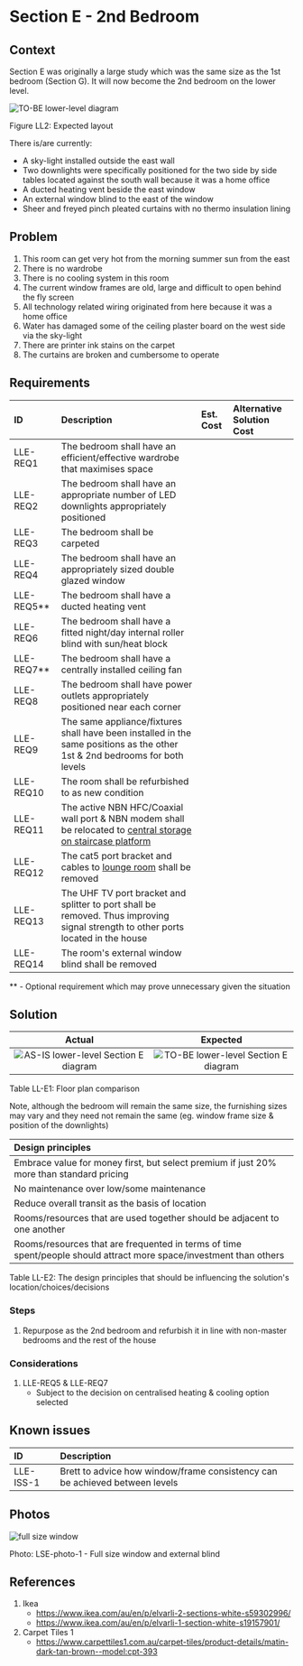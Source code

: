 # Section E - 2nd Bedroom

## Context

Section E was originally a large study which was the same size as the 1st bedroom (Section G). It will now become the 2nd bedroom on the lower level.

![TO-BE lower-level diagram](Lower-Level-TO-BE-sections.svg)

Figure LL2: Expected layout

There is/are currently:
* A sky-light installed outside the east wall
* Two downlights were specifically positioned for the two side by side tables located against the south wall because it was a home office
* A ducted heating vent beside the east window
* An external window blind to the east of the window
* Sheer and freyed pinch pleated curtains with no thermo insulation lining


## Problem

1. This room can get very hot from the morning summer sun from the east 
2. There is no wardrobe 
3. There is no cooling system in this room
4. The current window frames are old, large and difficult to open behind the fly screen
5. All technology related wiring originated from here because it was a home office
6. Water has damaged some of the ceiling plaster board on the west side via the sky-light
6. There are printer ink stains on the carpet
7. The curtains are broken and cumbersome to operate


## Requirements

|ID|Description|Est. Cost|Alternative Solution Cost|
|:---|:---|:---|:---|
|LLE-REQ1|The bedroom shall have an efficient/effective wardrobe that maximises space|||
|LLE-REQ2|The bedroom shall have an appropriate number of LED downlights appropriately positioned|||
|LLE-REQ3|The bedroom shall be carpeted|||
|LLE-REQ4|The bedroom shall have an appropriately sized double glazed window|||
|LLE-REQ5**|The bedroom shall have a ducted heating vent|||
|LLE-REQ6|The bedroom shall have a fitted night/day internal roller blind with sun/heat block|||
|LLE-REQ7**|The bedroom shall have a centrally installed ceiling fan|||
|LLE-REQ8|The bedroom shall have power outlets appropriately positioned near each corner|||
|LLE-REQ9|The same appliance/fixtures shall have been installed in the same positions as the other 1st & 2nd bedrooms for both levels|||
|LLE-REQ10|The room shall be refurbished to as new condition|||
|LLE-REQ11|The active NBN HFC/Coaxial wall port & NBN modem shall be relocated to [central storage on staircase platform](./section-D-requirements.md)|||
|LLE-REQ12|The cat5 port bracket and cables to [lounge room](./section-K-requirements.md) shall be removed|||
|LLE-REQ13|The UHF TV port bracket and splitter to port shall be removed. Thus improving signal strength to other ports located in the house|||
|LLE-REQ14|The room's external window blind shall be removed|||

** - Optional requirement which may prove unnecessary given the situation


## Solution

|Actual|Expected|
|:---:|:---:|
|![AS-IS lower-level Section E diagram](Lower-Level-AS-IS-section-E.svg)|![TO-BE lower-level Section E diagram](Lower-Level-TO-BE-section-E.svg)|

Table LL-E1: Floor plan comparison

Note, although the bedroom will remain the same size, the furnishing sizes may vary and they need not remain the same (eg. window frame size & position of the downlights)

|Design principles|
|:---|
|Embrace value for money first, but select premium if just 20% more than standard pricing|
|No maintenance over low/some maintenance|
|Reduce overall transit as the basis of location|
|Rooms/resources that are used together should be adjacent to one another|
|Rooms/resources that are frequented in terms of time spent/people should attract more space/investment than others|

Table LL-E2: The design principles that should be influencing the solution's location/choices/decisions

### Steps

1. Repurpose as the 2nd bedroom and refurbish it in line with non-master bedrooms and the rest of the house

### Considerations

1. LLE-REQ5 & LLE-REQ7
    - Subject to the decision on centralised heating & cooling option selected


## Known issues

|ID|Description|
|:---|:---|
|LLE-ISS-1|Brett to advice how window/frame consistency can be achieved between levels|


## Photos

![full size window](./photos/IMG_20201016_124823367.jpg)

Photo: LSE-photo-1 - Full size window and external blind


## References

1. Ikea
    - https://www.ikea.com/au/en/p/elvarli-2-sections-white-s59302996/
    - https://www.ikea.com/au/en/p/elvarli-1-section-white-s19157901/
2. Carpet Tiles 1
    - https://www.carpettiles1.com.au/carpet-tiles/product-details/matin-dark-tan-brown--model:cpt-393